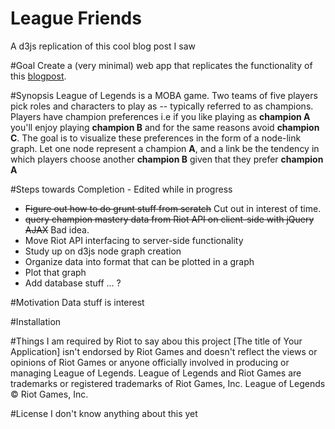 # League Friends
A d3js replication of this cool blog post I saw

#Goal
Create a (very minimal) web app that replicates the functionality of this [blogpost](http://na.leagueoflegends.com/en/page/find-your-lunch-table-which-champs-are-friends).

#Synopsis
League of Legends is a MOBA game. Two teams of five players pick roles and characters to play as -- typically referred to as champions. Players have champion preferences i.e if you like playing as __champion A__ you'll enjoy playing __champion B__ and for the same reasons avoid __champion C__. The goal is to visualize these preferences in the form of a node-link graph. Let one node represent a champion __A__, and a link be the tendency in which players choose another __champion B__ given that they prefer __champion A__

#Steps towards Completion - Edited while in progress

* ~~Figure out how to do grunt stuff from scratch~~ Cut out in interest of time.
* ~~query champion mastery data from Riot API on client-side with jQuery AJAX~~ Bad idea.
* Move Riot API interfacing to server-side functionality
* Study up on d3js node graph creation  
* Organize data into format that can be plotted in a graph
* Plot that graph
* Add database stuff ... ? 


#Motivation
Data stuff is interest

#Installation

#Things I am required by Riot to say abou this project
[The title of Your Application] isn't endorsed by Riot Games and doesn't reflect the views or opinions of Riot Games or anyone officially involved in producing or managing League of Legends. League of Legends and Riot Games are trademarks or registered trademarks of Riot Games, Inc. League of Legends © Riot Games, Inc.

#License
I don't know anything about this yet




